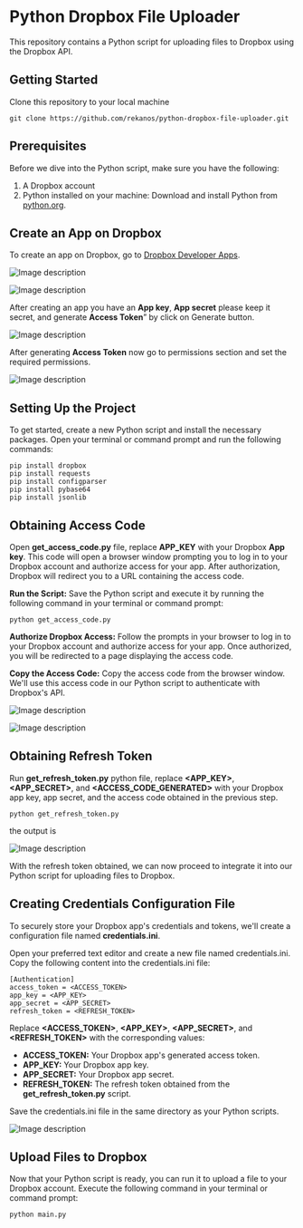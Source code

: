 # Python Dropbox File Uploader

This repository contains a Python script for uploading files to Dropbox using the Dropbox API.

## Getting Started

Clone this repository to your local machine

```
git clone https://github.com/rekanos/python-dropbox-file-uploader.git
```

## Prerequisites

Before we dive into the Python script, make sure you have the following:

1. A Dropbox account
2. Python installed on your machine: Download and install Python from [python.org](https://www.python.org/).

## Create an App on Dropbox

To create an app on Dropbox, go to [Dropbox Developer Apps](https://www.dropbox.com/login?cont=https%3A%2F%2Fwww.dropbox.com%2Fdevelopers%2Fapps).

![Image description](https://dev-to-uploads.s3.amazonaws.com/uploads/articles/2aj6xjnl4b50ipykiqj5.png)

![Image description](https://dev-to-uploads.s3.amazonaws.com/uploads/articles/3x5j1r2jzxy61uxx7we6.png)

After creating an app you have an **App key**, **App secret** please keep it secret, and generate **Access Token**” by click on Generate button.

![Image description](https://dev-to-uploads.s3.amazonaws.com/uploads/articles/gxtfy9sm6cs4a6ub961v.png)

After generating **Access Token** now go to permissions section and set the required permissions.

![Image description](https://dev-to-uploads.s3.amazonaws.com/uploads/articles/p6rtl7vqrcr5zsx3jtyj.png)

## Setting Up the Project

To get started, create a new Python script and install the necessary packages. Open your terminal or command prompt and run the following commands:

```
pip install dropbox
pip install requests
pip install configparser
pip install pybase64
pip install jsonlib
```

## Obtaining Access Code

Open **get_access_code.py** file, replace **APP_KEY** with your Dropbox **App key**. This code will open a browser window prompting you to log in to your Dropbox account and authorize access for your app. After authorization, Dropbox will redirect you to a URL containing the access code.

**Run the Script:** Save the Python script and execute it by running the following command in your terminal or command prompt:

```
python get_access_code.py
```

**Authorize Dropbox Access:** Follow the prompts in your browser to log in to your Dropbox account and authorize access for your app. Once authorized, you will be redirected to a page displaying the access code.

**Copy the Access Code:** Copy the access code from the browser window. We'll use this access code in our Python script to authenticate with Dropbox's API.

![Image description](https://dev-to-uploads.s3.amazonaws.com/uploads/articles/ax3p09025immpkr2voye.png)

![Image description](https://dev-to-uploads.s3.amazonaws.com/uploads/articles/6md3jxlerg6bus4q2o4j.png)

## Obtaining Refresh Token

Run **get_refresh_token.py** python file, replace **<APP_KEY>**, **<APP_SECRET>**, and **<ACCESS_CODE_GENERATED>** with your Dropbox app key, app secret, and the access code obtained in the previous step.

```
python get_refresh_token.py
```

the output is

![Image description](https://dev-to-uploads.s3.amazonaws.com/uploads/articles/6kbznp05npdwr0dwnqbk.png)

With the refresh token obtained, we can now proceed to integrate it into our Python script for uploading files to Dropbox.

## Creating Credentials Configuration File

To securely store your Dropbox app's credentials and tokens, we'll create a configuration file named **credentials.ini**.

Open your preferred text editor and create a new file named credentials.ini. Copy the following content into the credentials.ini file:

```
[Authentication]
access_token = <ACCESS_TOKEN>
app_key = <APP_KEY>
app_secret = <APP_SECRET>
refresh_token = <REFRESH_TOKEN>
```

Replace **<ACCESS_TOKEN>**, **<APP_KEY>**, **<APP_SECRET>**, and **<REFRESH_TOKEN>** with the corresponding values:

- **ACCESS_TOKEN:** Your Dropbox app's generated access token.
- **APP_KEY:** Your Dropbox app key.
- **APP_SECRET:** Your Dropbox app secret.
- **REFRESH_TOKEN:** The refresh token obtained from the **get_refresh_token.py** script.

Save the credentials.ini file in the same directory as your Python scripts.

![Image description](https://dev-to-uploads.s3.amazonaws.com/uploads/articles/hguht2wuytfqk9z9smfp.png)

## Upload Files to Dropbox

Now that your Python script is ready, you can run it to upload a file to your Dropbox account. Execute the following command in your terminal or command prompt:

```
python main.py
```
